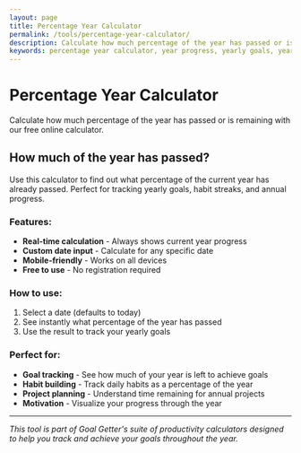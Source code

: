 ```yaml
---
layout: page
title: Percentage Year Calculator
permalink: /tools/percentage-year-calculator/
description: Calculate how much percentage of the year has passed or is remaining with our free online calculator. Track yearly progress and goals.
keywords: percentage year calculator, year progress, yearly goals, year percentage, time tracking, goal tracking
---
```


<script type="application/ld+json">
{
  "@context": "https://schema.org",
  "@type": "WebApplication",
  "name": "Percentage Year Calculator",
  "description": "Calculate how much percentage of the year has passed or is remaining",
  "url": "https://goalgetter.app/tools/percentage-year-calculator/",
  "applicationCategory": "UtilityApplication",
  "operatingSystem": "Web Browser",
  "offers": {
    "@type": "Offer",
    "price": "0",
    "priceCurrency": "USD"
  },
  "creator": {
    "@type": "Organization",
    "name": "Goal Getter"
  }
}
</script>

# Percentage Year Calculator

Calculate how much percentage of the year has passed or is remaining with our free online calculator.

## How much of the year has passed?

Use this calculator to find out what percentage of the current year has already passed. Perfect for tracking yearly goals, habit streaks, and annual progress.

### Features:
- **Real-time calculation** - Always shows current year progress
- **Custom date input** - Calculate for any specific date
- **Mobile-friendly** - Works on all devices
- **Free to use** - No registration required

### How to use:
1. Select a date (defaults to today)
2. See instantly what percentage of the year has passed
3. Use the result to track your yearly goals

### Perfect for:
- **Goal tracking** - See how much of your year is left to achieve goals
- **Habit building** - Track daily habits as a percentage of the year
- **Project planning** - Understand time remaining for annual projects
- **Motivation** - Visualize your progress through the year

---

*This tool is part of Goal Getter's suite of productivity calculators designed to help you track and achieve your goals throughout the year.*
